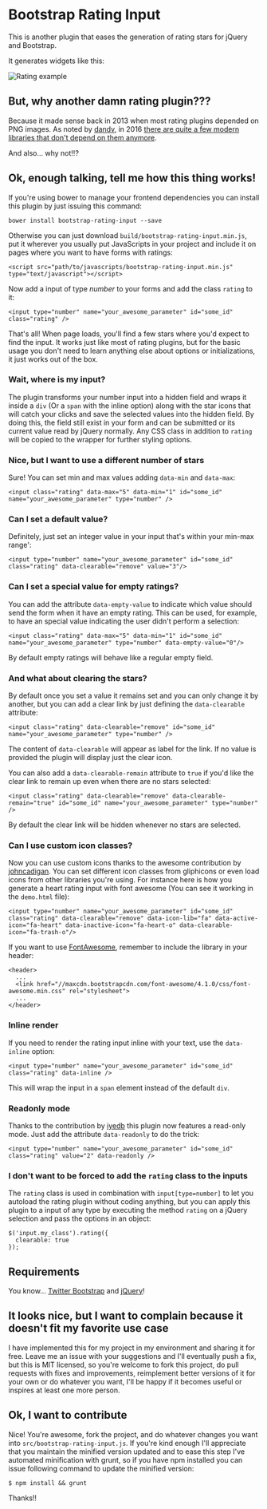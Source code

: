 # Bootstrap Rating Input

This is another plugin that eases the generation of rating stars for jQuery and Bootstrap.

It generates widgets like this:

![Rating example](http://curso-rails-mini-blog.s3.amazonaws.com/rating.png)

## But, why another damn rating plugin???

Because it made sense back in 2013 when most rating plugins depended on PNG images. As noted by [dandv](https://github.com/dandv), in 2016 [there are quite a few modern libraries that don't depend on them anymore](https://github.com/javiertoledo/bootstrap-rating-input/issues/54).

And also... why not!!?

## Ok, enough talking, tell me how this thing works!

If you're using bower to manage your frontend dependencies you can install this plugin by just issuing this command:

    bower install bootstrap-rating-input --save

Otherwise you can just download `build/bootstrap-rating-input.min.js`, put it wherever you usually put JavaScripts in your project and include it on pages where you want to have forms with ratings:

    <script src="path/to/javascripts/bootstrap-rating-input.min.js" type="text/javascript"></script>

Now add a input of type *number* to your forms and add the class `rating` to it:

    <input type="number" name="your_awesome_parameter" id="some_id" class="rating" />

That's all! When page loads, you'll find a few stars where you'd expect to find the input. It works just like most of rating plugins, but for the basic usage you don't need to learn anything else about options or initializations, it just works out of the box.

### Wait, where is my input?

The plugin transforms your number input into a hidden field and wraps it inside a `div` (Or a `span` with the inline option) along with the star icons that will catch your clicks and save the selected values into the hidden field. By doing this, the field still exist in your form and can be submitted or its current value read by jQuery normally. Any CSS class in addition to `rating` will be copied to the wrapper for further styling options.

### Nice, but I want to use a different number of stars

Sure! You can set min and max values adding `data-min` and `data-max`:

    <input class="rating" data-max="5" data-min="1" id="some_id" name="your_awesome_parameter" type="number" />

### Can I set a default value?

Definitely, just set an integer value in your input that's within your min-max range':

    <input type="number" name="your_awesome_parameter" id="some_id" class="rating" data-clearable="remove" value="3"/>

### Can I set a special value for empty ratings?

You can add the attribute `data-empty-value` to indicate which value should send the form when it have an empty rating. This can be used, for example, to have an special value indicating the user didn't perform a selection:

    <input class="rating" data-max="5" data-min="1" id="some_id" name="your_awesome_parameter" type="number" data-empty-value="0"/>

By default empty ratings will behave like a regular empty field.

### And what about clearing the stars?

By default once you set a value it remains set and you can only change it by another, but you can add a clear link by just defining the `data-clearable` attribute:

    <input class="rating" data-clearable="remove" id="some_id" name="your_awesome_parameter" type="number" />

The content of `data-clearable` will appear as label for the link. If no value is provided the plugin will display just the clear icon.

You can also add a `data-clearable-remain` attribute to `true` if you'd like the clear link to remain up even when there are no stars selected:

    <input class="rating" data-clearable="remove" data-clearable-remain="true" id="some_id" name="your_awesome_parameter" type="number" />

By default the clear link will be hidden whenever no stars are selected.

### Can I use custom icon classes?

Now you can use custom icons thanks to the awesome contribution by [johncadigan](https://github.com/johncadigan). You can set different icon classes from gliphicons or even load icons from other libraries you're using. For instance here is how you generate a heart rating input with font awesome (You can see it working in the `demo.html` file):

    <input type="number" name="your_awesome_parameter" id="some_id" class="rating" data-clearable="remove" data-icon-lib="fa" data-active-icon="fa-heart" data-inactive-icon="fa-heart-o" data-clearable-icon="fa-trash-o"/>

If you want to use [FontAwesome](http://fontawesome.io/), remember to include the library in your header:

    <header>
      ...
      <link href="//maxcdn.bootstrapcdn.com/font-awesome/4.1.0/css/font-awesome.min.css" rel="stylesheet">
      ...
    </header>

### Inline render

If you need to render the rating input inline with your text, use the `data-inline` option:

    <input type="number" name="your_awesome_parameter" id="some_id" class="rating" data-inline />

This will wrap the input in a `span` element instead of the default `div`.

### Readonly mode

Thanks to the contribution by [iyedb](https://github.com/iyedb) this plugin now features a read-only mode. Just add the attribute `data-readonly` to do the trick:

    <input type="number" name="your_awesome_parameter" id="some_id" class="rating" value="2" data-readonly />

### I don't want to be forced to add the `rating` class to the inputs

The `rating` class is used in combination with `input[type=number]` to let you autoload the rating plugin without coding anything, but you can apply this plugin to a input of any type by executing the method `rating` on a jQuery selection and pass the options in an object:

    $('input.my_class').rating({
      clearable: true
    });

## Requirements

You know... [Twitter Bootstrap](http://getbootstrap.com) and [jQuery](http://jquery.com)!

## It looks nice, but I want to complain because it doesn't fit my favorite use case

I have implemented this for my project in my environment and sharing it for free. Leave me an issue with your suggestions and I'll eventually push a fix, but this is MIT licensed, so you're welcome to fork this project, do pull requests with fixes and improvements, reimplement better versions of it for your own or do whatever you want, I'll be happy if it becomes useful or inspires at least one more person.

## Ok, I want to contribute

Nice! You're awesome, fork the project, and do whatever changes you want into `src/bootstrap-rating-input.js`. If you're kind enough I'll appreciate that you maintain the minified version updated and to ease this step I've automated minification with grunt, so if you have npm installed you can issue following command to update the minified version:

    $ npm install && grunt

Thanks!!
